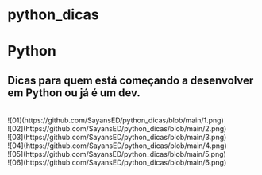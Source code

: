 # python_dicas


# Python 

<h2>Dicas para quem está começando a desenvolver em Python ou já é um dev.</h2>

<br>
![01](https://github.com/SayansED/python_dicas/blob/main/1.png)

<br>
![02](https://github.com/SayansED/python_dicas/blob/main/2.png)

<br>
![03](https://github.com/SayansED/python_dicas/blob/main/3.png)

<br>
![04](https://github.com/SayansED/python_dicas/blob/main/4.png)

<br>
![05](https://github.com/SayansED/python_dicas/blob/main/5.png)

<br>
![06](https://github.com/SayansED/python_dicas/blob/main/6.png)
